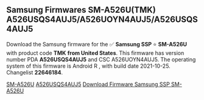 <h2>Samsung Firmwares SM-A526U(TMK) A526USQS4AUJ5/A526UOYN4AUJ5/A526USQS4AUJ5</h2>
Download the Samsung firmware for the ✅ <strong>Samsung SSP </strong> ⭐ <strong>SM-A526U</strong> with product code <strong>TMK</strong> <strong> from United States</strong>. This firmware has version number PDA <strong>A526USQS4AUJ5</strong> and CSC A526UOYN4AUJ5. The operating system of this firmware is Android R , with build date 2021-10-25. Changelist <strong>22646184</strong>.


[SM-A526U](https://samfirm.shop/samsung/model/SM-A526U)
[A526USQS4AUJ5](https://samfirm.shop/samsung/pda/A526USQS4AUJ5)
[Download Firmware Samsung SSP SM-A526U](https://samfirm.shop/samsung/firmware/468005)
